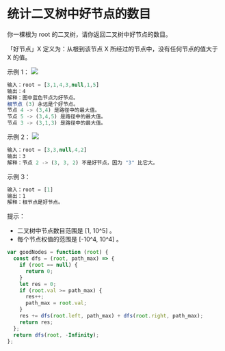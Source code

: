 # 统计二叉树中好节点的数目

你一棵根为 root 的二叉树，请你返回二叉树中好节点的数目。

「好节点」X 定义为：从根到该节点 X 所经过的节点中，没有任何节点的值大于 X 的值。

示例 1：
![](https://assets.leetcode-cn.com/aliyun-lc-upload/uploads/2020/05/16/test_sample_1.png)

```javascript
输入：root = [3,1,4,3,null,1,5]
输出：4
解释：图中蓝色节点为好节点。
根节点 (3) 永远是个好节点。
节点 4 -> (3,4) 是路径中的最大值。
节点 5 -> (3,4,5) 是路径中的最大值。
节点 3 -> (3,1,3) 是路径中的最大值。
```

示例 2：
![](https://assets.leetcode-cn.com/aliyun-lc-upload/uploads/2020/05/16/test_sample_2.png)

```javascript
输入：root = [3,3,null,4,2]
输出：3
解释：节点 2 -> (3, 3, 2) 不是好节点，因为 "3" 比它大。
```

示例 3：

```javascript
输入：root = [1]
输出：1
解释：根节点是好节点。
```

提示：

- 二叉树中节点数目范围是 [1, 10^5] 。
- 每个节点权值的范围是 [-10^4, 10^4] 。

```javascript
var goodNodes = function (root) {
  const dfs = (root, path_max) => {
    if (root == null) {
      return 0;
    }
    let res = 0;
    if (root.val >= path_max) {
      res++;
      path_max = root.val;
    }
    res += dfs(root.left, path_max) + dfs(root.right, path_max);
    return res;
  };
  return dfs(root, -Infinity);
};

```
